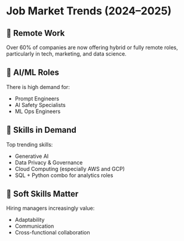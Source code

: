 # Job Market Trends (2024–2025)

## 🔹 Remote Work

Over 60% of companies are now offering hybrid or fully remote roles, particularly in tech, marketing, and data science.

## 🔹 AI/ML Roles

There is high demand for:

- Prompt Engineers
- AI Safety Specialists
- ML Ops Engineers

## 🔹 Skills in Demand

Top trending skills:

- Generative AI
- Data Privacy & Governance
- Cloud Computing (especially AWS and GCP)
- SQL + Python combo for analytics roles

## 🔹 Soft Skills Matter

Hiring managers increasingly value:

- Adaptability
- Communication
- Cross-functional collaboration
